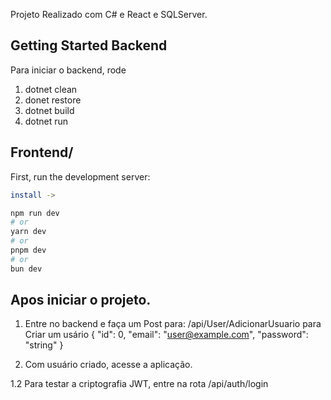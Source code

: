 Projeto Realizado com C# e React e SQLServer.

## Getting Started Backend

Para iniciar o backend, rode

1. dotnet clean
2. donet restore
3. dotnet build
4. dotnet run

## Frontend/

First, run the development server:

```bash
install ->

npm run dev
# or
yarn dev
# or
pnpm dev
# or
bun dev
```

## Apos iniciar o projeto.

1. Entre no backend e faça um Post para: /api/User/AdicionarUsuario para Criar um usário
   {
   "id": 0,
   "email": "user@example.com",
   "password": "string"
   }

2. Com usuário criado, acesse a aplicação.

1.2 Para testar a criptografia JWT, entre na rota /api/auth/login
